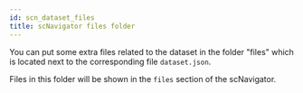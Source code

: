 ```yaml
---
id: scn_dataset_files
title: scNavigator files folder
---
```


You can put some extra files related to the dataset in the folder "files" which is located next 
to the corresponding file `dataset.json`.

Files in this folder will be shown in the `files` section of the scNavigator.